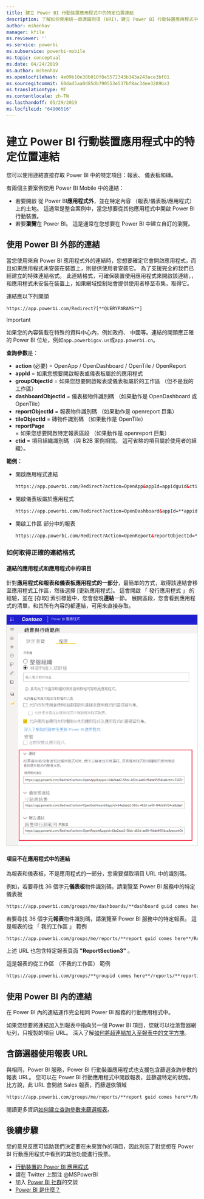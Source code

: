 ```yaml
---
title: 建立 Power BI 行動裝置應用程式中的特定位置連結
description: 了解如何使用統一資源識別項 (URI)，建立 Power BI 行動裝置應用程式中特定儀表板、磚或報表的深層連結。
author: mshenhav
manager: kfile
ms.reviewer: ''
ms.service: powerbi
ms.subservice: powerbi-mobile
ms.topic: conceptual
ms.date: 04/24/2019
ms.author: mshenhav
ms.openlocfilehash: 4e09b10e38b018f8e5572343b343a243ace3bf81
ms.sourcegitcommit: 60dad5aa0d85db790553e537bf8ac34ee3289ba3
ms.translationtype: MT
ms.contentlocale: zh-TW
ms.lasthandoff: 05/29/2019
ms.locfileid: "64906516"
---
```

# <a name="create-a-link-to-a-specific-location-in-the-power-bi-mobile-apps"></a>建立 Power BI 行動裝置應用程式中的特定位置連結
您可以使用連結直接存取 Power BI 中的特定項目：報表、 儀表板和磚。

有兩個主要案例使用 Power BI Mobile 中的連結： 

* 若要開啟 從 Power BI**應用程式外**，並在特定內容 （報表/儀表板/應用程式） 上的土地。 這通常是整合案例中，當您想要從其他應用程式中開啟 Power BI 行動裝置。 
* 若要**瀏覽**在 Power BI。 這是通常在您想要在 Power BI 中建立自訂的瀏覽。


## <a name="use-links-from-outside-of-power-bi"></a>使用 Power BI 外部的連結
當您使用來自 Power BI 應用程式外的連結時，您想要確定它會開啟應用程式，而且如果應用程式未安裝在裝置上，則提供使用者安裝它。 為了支援完全的我們已經建立的特殊連結格式。 此連結格式，可確保裝置使用應用程式來開啟該連結，，和應用程式未安裝在裝置上，如果網域控制站會提供使用者移至市集，取得它。

連結應以下列開頭  
```html
https://app.powerbi.com/Redirect?[**QUERYPARAMS**]
```

> [!IMPORTANT]
> 如果您的內容裝載在特殊的資料中心內，例如政府、 中國等。連結的開頭應正確的 Power BI 位址，例如`app.powerbigov.us`或`app.powerbi.cn`。   
>


**查詢參數**是：
* **action** (必要) = OpenApp / OpenDashboard / OpenTile / OpenReport
* **appId** = 如果您想要開啟報表或儀表板屬於的應用程式 
* **groupObjectId** = 如果您想要開啟報表或儀表板屬於的工作區 （但不是我的工作區）
* **dashboardObjectId** = 儀表板物件識別碼 （如果動作是 OpenDashboard 或 OpenTile）
* **reportObjectId** = 報表物件識別碼 （如果動作是 openreport 巨集）
* **tileObjectId** = 磚物件識別碼 （如果動作是 OpenTile）
* **reportPage** = 如果您想要開啟特定報表區段 （如果動作是 openreport 巨集）
* **ctid** = 項目組織識別碼 （與 B2B 案例相關。 這可省略的項目屬於使用者的組織）。

**範例：**

* 開啟應用程式連結 
  ```html
  https://app.powerbi.com/Redirect?action=OpenApp&appId=appidguid&ctid=organizationid
  ```

* 開啟儀表板屬於應用程式 
  ```html
  https://app.powerbi.com/Redirect?action=OpenDashboard&appId=**appidguid**&dashboardObjectId=**dashboardidguid**&ctid=**organizationid**
  ```

* 開啟工作區 部分中的報表
  ```html
  https://app.powerbi.com/Redirect?Action=OpenReport&reportObjectId=**reportidguid**&groupObjectId=**groupidguid**&reportPage=**ReportSectionName**
  ```

### <a name="how-to-get-the-right-link-format"></a>如何取得正確的連結格式

#### <a name="links-of-apps-and-items-in-app"></a>連結的應用程式和應用程式中的項目

針對**應用程式和報表和儀表板應用程式的一部分**，最簡單的方式，取得該連結會移至應用程式工作區，然後選擇 [更新應用程式]。 這會開啟 「 發行應用程式 」 的經驗，並在 [存取] 索引標籤中，您會發現**連結**一節。 展開區段，您會看到應用程式的清單，和其所有內容的都連結，可用來直接存取。

![Power BI 的發佈的應用程式連結 ](./media/mobile-apps-links/mobile-link-copy-app-links.png)

#### <a name="links-of-items-not-in-app"></a>項目不在應用程式中的連結 

為報表和儀表板，不是應用程式的一部分，您需要擷取項目 URL 中的識別碼。

例如，若要尋找 36 個字元**儀表板**物件識別碼，請瀏覽至 Power BI 服務中的特定儀表板 

```html
https://app.powerbi.com/groups/me/dashboards/**dashboard guid comes here**?ctid=**organization id comes here**`
```

若要尋找 36 個字元**報表**物件識別碼，請瀏覽至 Power BI 服務中的特定報表。
這是報表的從 「 我的工作區 」 範例

```html
https://app.powerbi.com/groups/me/reports/**report guid comes here**/ReportSection3?ctid=**organization id comes here**`
```
上述 URL 也包含特定報表頁面 **"ReportSection3"** 。

這是報表的從工作區 （不我的工作區） 範例

```html
https://app.powerbi.com/groups/**groupid comes here**/reports/**reportid comes here**/ReportSection1?ctid=**organizationid comes here**
```

## <a name="use-links-inside-power-bi"></a>使用 Power BI 內的連結

在 Power BI 內的連結運作完全相同 Power BI 服務的行動應用程式中。

如果您想要將連結加入到報表中指向另一個 Power BI 項目，您就可以從瀏覽器網址列，只複製的項目 URL。 深入了解[如何將超連結加入至報表中的文字方塊](https://docs.microsoft.com/power-bi/service-add-hyperlink-to-text-box)。

## <a name="use-report-url-with-filter"></a>含篩選器使用報表 URL
與相同，Power BI 服務，Power BI 行動裝置應用程式也支援包含篩選查詢參數的報表 URL。 您可以在 Power BI 行動應用程式中開啟報表，並篩選特定的狀態。 比方說，此 URL 會開啟 Sales 報表，而篩選依領域

```html
https://app.powerbi.com/groups/me/reports/**report guid comes here**/ReportSection3?ctid=**organization id comes here**&filter=Store/Territory eq 'NC'
```

閱讀更多資訊[如何建立查詢參數來篩選報表](https://docs.microsoft.com/power-bi/service-url-filters)。

## <a name="next-steps"></a>後續步驟
您的意見反應可協助我們決定要在未來實作的項目，因此別忘了對您想在 Power BI 行動應用程式中看到的其他功能進行投票。 

* [行動裝置的 Power BI 應用程式](mobile-apps-for-mobile-devices.md)
* 請在 Twitter 上關注 @MSPowerBI
* 加入 [Power BI 社群](http://community.powerbi.com/)的交談
* [Power BI 是什麼？](../../power-bi-overview.md)

